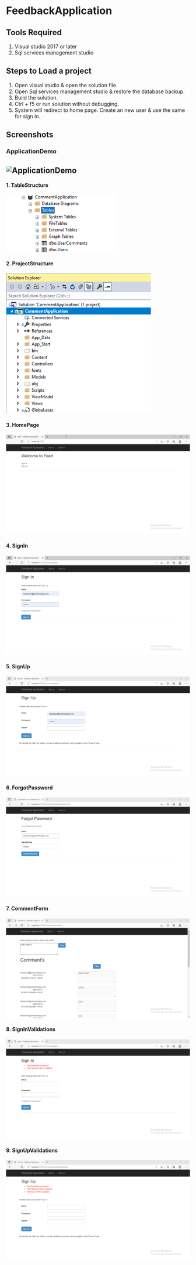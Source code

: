 # FeedbackApplication

## Tools Required

1) Visual studio 2017 or later
2) Sql services management studio 


## Steps to Load a project

1) Open visual studio & open the solution file.
2) Open Sql services management studio & restore the database backup.
3) Build the solution.
4) Ctrl + f5 or run solution without debugging.
5) System will redirect to home page. Create an new user & use the same for sign in.



## Screenshots

### ApplicationDemo 
![ApplicationDemo](https://raw.githubusercontent.com/JeyaGuru/FeedbackApplication/master/video/ApplicationDemo.gif)
----------
#### 1. TableStructure
![TableStructure](https://github.com/JeyaGuru/FeedbackApplication/blob/master/img/01_TableStructure.png)
#### 2. ProjectStructure
![ProjectStructure](https://raw.githubusercontent.com/JeyaGuru/FeedbackApplication/master/img/02_ProjectStructure.png)
#### 3. HomePage
![HomePage](https://raw.githubusercontent.com/JeyaGuru/FeedbackApplication/master/img/03_HomePage.png)
#### 4. SignIn
![SignIn](https://raw.githubusercontent.com/JeyaGuru/FeedbackApplication/master/img/04_SignIn.png)
#### 5. SignUp
![SignUp](https://raw.githubusercontent.com/JeyaGuru/FeedbackApplication/master/img/05_SignUp.png)
#### 6. ForgotPassword
![ForgotPassword](https://raw.githubusercontent.com/JeyaGuru/FeedbackApplication/master/img/06_ForgotPassword.png)
#### 7. CommentForm
![CommentForm](https://raw.githubusercontent.com/JeyaGuru/FeedbackApplication/master/img/07_CommentForm.png)
#### 8. SignInValidations
![SignInValidations](https://raw.githubusercontent.com/JeyaGuru/FeedbackApplication/master/img/08_SignInValidations.png)
#### 9. SignUpValidations
![SignUpValidations](https://raw.githubusercontent.com/JeyaGuru/FeedbackApplication/master/img/09_SignUpValidations.png)
